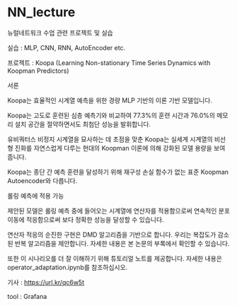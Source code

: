 # NN_lecture
뉴럴네트워크 수업 관련 프로젝트 및 실습

실습 : MLP, CNN, RNN, AutoEncoder etc.

프로젝트 : Koopa (Learning Non-stationary Time Series Dynamics with Koopman Predictors)

서론

Koopa는 효율적인 시계열 예측을 위한 경량 MLP 기반의 이론 기반 모델입니다.

Koopa는 고도로 훈련된 심층 예측기와 비교하여 77.3%의 훈련 시간과 76.0%의 메모리 설치 공간을 절약하면서도 최첨단 성능을 발휘합니다.

유비쿼터스 비정지 시계열을 묘사하는 데 초점을 맞춘 Koopa는 실세계 시계열의 비선형 진화를 자연스럽게 다루는 현대의 Koopman 이론에 의해 강화된 모델 용량을 보여줍니다.

Koopa는 종단 간 예측 훈련을 달성하기 위해 재구성 손실 함수가 없는 표준 Koopman Autoencoder와 다릅니다.


롤링 예측에 적용 가능

제안된 모델은 롤링 예측 중에 들어오는 시계열에 연산자를 적용함으로써 연속적인 분포 이동에 적응함으로써 보다 정확한 성능을 달성할 수 있습니다.

연산자 적응의 순진한 구현은 DMD 알고리즘을 기반으로 합니다. 우리는 복잡도가 감소된 반복 알고리즘을 제안합니다. 자세한 내용은 본 논문의 부록에서 확인할 수 있습니다.

또한 이 시나리오를 더 잘 이해하기 위해 튜토리얼 노트를 제공합니다. 자세한 내용은 operator_adaptation.ipynb를 참조하십시오.


기사 : https://url.kr/qc6w5t

tool : Grafana

